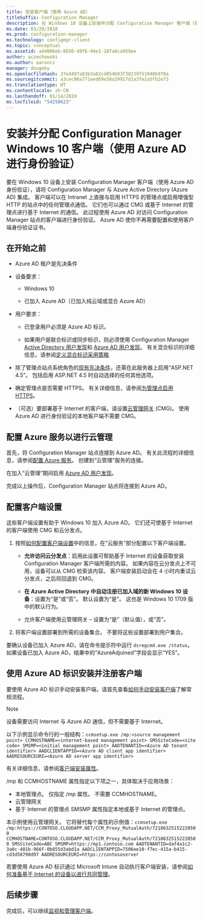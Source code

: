 ```yaml
---
title: 安装客户端（使用 Azure AD）
titleSuffix: Configuration Manager
description: 在 Windows 10 设备上安装并分配 Configuration Manager 客户端（使用 Azure Active Directory 进行身份验证）
ms.date: 03/28/2018
ms.prod: configuration-manager
ms.technology: configmgr-client
ms.topic: conceptual
ms.assetid: a44006eb-8650-49f6-94e1-18fa0ca959ee
author: aczechowski
ms.author: aaroncz
manager: dougeby
ms.openlocfilehash: 37ed497a83b3a82cd054683f38239f51940b970a
ms.sourcegitcommit: a3cec96a771eed69e58a29917d1a3fe1a5fb2e73
ms.translationtype: HT
ms.contentlocale: zh-CN
ms.lasthandoff: 01/14/2019
ms.locfileid: "54250623"
---
```

# <a name="install-and-assign-configuration-manager-windows-10-clients-using-azure-ad-for-authentication"></a>安装并分配 Configuration Manager Windows 10 客户端（使用 Azure AD 进行身份验证）

要在 Windows 10 设备上安装 Configuration Manager 客户端（使用 Azure AD 身份验证），请将 Configuration Manager 与 Azure Active Directory (Azure AD) 集成。 客户端可以在 Intranet 上直接与启用 HTTPS 的管理点或启用增强型 HTTP 的站点中的任何管理点通信。 它们也可以通过 CMG 或基于 Internet 的管理点进行基于 Internet 的通信。 此过程使用 Azure AD 对访问 Configuration Manager 站点的客户端进行身份验证。 Azure AD 使你不再需要配置和使用客户端身份验证证书。



## <a name="before-you-begin"></a>在开始之前

- Azure AD 租户是先决条件  

- 设备要求：  

    - Windows 10  

    - 已加入 Azure AD（已加入纯云域或混合 Azure AD）  

- 用户要求：  

    - 已登录用户必须是 Azure AD 标识。   

    - 如果用户是联合标识或同步标识，则必须使用 Configuration Manager [Active Directory 用户发现](/sccm/core/servers/deploy/configure/about-discovery-methods#bkmk_aboutUser)和 [Azure AD 用户发现](/sccm/core/servers/deploy/configure/about-discovery-methods#azureaddisc)。 有关混合标识的详细信息，请参阅[定义混合标识采用策略](/azure/active-directory/active-directory-hybrid-identity-design-considerations-identity-adoption-strategy)<!--497750-->  

- 除了管理点站点系统角色的[现有先决条件](/sccm/core/plan-design/configs/site-and-site-system-prerequisites#bkmk_2012MPpreq)，还需在此服务器上启用“ASP.NET 4.5”。 包括启用 ASP.NET 4.5 时自动选择的任何其他选项。  

- 确定管理点是否需要 HTTPS。 有关详细信息，请参阅[为管理点启用 HTTPS](/sccm/core/clients/manage/cmg/certificates-for-cloud-management-gateway#bkmk_mphttps)。  

- （可选）要部署基于 Internet 的客户端，请设置[云管理网关](/sccm/core/clients/manage/cmg/plan-cloud-management-gateway) (CMG)。 使用 Azure AD 进行身份验证的本地客户端不需要 CMG。  


## <a name="configure-azure-services-for-cloud-management"></a>配置 Azure 服务以进行云管理

首先，将 Configuration Manager 站点连接到 Azure AD。 有关此流程的详细信息，请参阅[配置 Azure 服务](/sccm/core/servers/deploy/configure/azure-services-wizard)。 创建到“云管理”服务的连接。

在加入“云管理”期间启用 [Azure AD 用户发现](/sccm/core/servers/deploy/configure/configure-discovery-methods#azureaadisc)。 

完成以上操作后，Configuration Manager 站点将连接到 Azure AD。 



## <a name="configure-client-settings"></a>配置客户端设置

这些客户端设置有助于 Windows 10 加入 Azure AD。 它们还可使基于 Internet 的客户端使用 CMG 和云分发点。

1.  按照[如何配置客户端设置](/sccm/core/clients/deploy/configure-client-settings)中的信息，在“云服务”部分配置以下客户端设置。  

    - **允许访问云分发点**：启用此设置可帮助基于 Internet 的设备获取安装 Configuration Manager 客户端所需的内容。 如果内容在云分发点上不可用，设备可以从 CMG 检索该内容。 客户端安装启动会在 4 小时内重试云分发点，之后将回退到 CMG。<!--495533-->  

    - **在 Azure Active Directory 中自动注册已加入域的新 Windows 10 设备**：设置为“是”或“否”。 默认设置为“是”。 这也是 Windows 10 1709 版中的默认行为。

    - 允许客户端使用云管理网关 – 设置为“是”（默认值），或“否”。  

2.  将客户端设置部署到所需的设备集合。 不要将这些设置部署到用户集合。

要确认设备已加入 Azure AD，请在命令提示符中运行 `dsregcmd.exe /status`。 如果设备已加入 Azure AD，结果中的“AzureAdjoined”字段会显示“YES”。



## <a name="install-and-register-the-client-using-azure-ad-identity"></a>使用 Azure AD 标识安装并注册客户端

要使用 Azure AD 标识手动安装客户端，请首先查看[如何手动安装客户端](/sccm/core/clients/deploy/deploy-clients-to-windows-computers#BKMK_Manual)了解常规流程。 

 > [!Note]  
 > 设备需要访问 Internet 与 Azure AD 通信，但不需要基于 Internet。 

以下示例显示命令行的一般结构：`ccmsetup.exe /mp:<source management point> CCMHOSTNAME=<internet-based management point> SMSSiteCode=<site code> SMSMP=<initial management point> AADTENANTID=<Azure AD tenant identifier> AADCLIENTAPPID=<Azure AD client app identifier> AADRESOURCEURI=<Azure AD server app identifier>`

有关详细信息，请参阅[客户端安装属性](/sccm/core/clients/deploy/about-client-installation-properties)。

/mp 和 CCMHOSTNAME 属性指定以下项之一，具体取决于应用场景：
- 本地管理点。 仅指定 /mp 属性。 不需要 CCMHOSTNAME。
- 云管理网关
- 基于 Internet 的管理点 SMSMP 属性指定本地或基于 Internet 的管理点。

本示例使用云管理网关。 它将替代每个属性的示例值：`ccmsetup.exe /mp:https://CONTOSO.CLOUDAPP.NET/CCM_Proxy_MutualAuth/72186325152220500 CCMHOSTNAME=CONTOSO.CLOUDAPP.NET/CCM_Proxy_MutualAuth/72186325152220500 SMSSiteCode=ABC SMSMP=https://mp1.contoso.com AADTENANTID=daf4a1c2-3a0c-401b-966f-0b855d3abd1a AADCLIENTAPPID=7506ee10-f7ec-415a-b415-cd3d58790d97 AADRESOURCEURI=https://contososerver`

若要使用 Azure AD 标识通过 Microsoft Intune 自动执行客户端安装，请参阅[如何准备基于 Internet 的设备以进行共同管理](/sccm/comanage/how-to-prepare-win10#install-the-configuration-manager-client)。



## <a name="next-steps"></a>后续步骤

完成后，可以继续[监视和管理客户端](/sccm/core/clients/manage/monitor-clients)。
